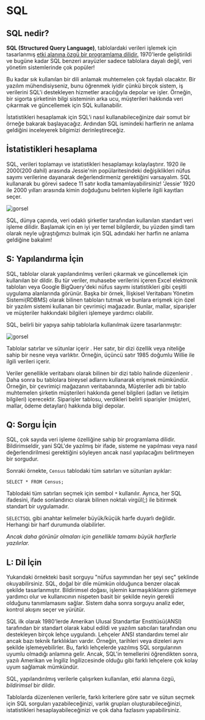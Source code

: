 # SQL

## SQL nedir?

**SQL (Structured Query Language)**, tablolardaki verileri işlemek için tasarlanmış [etki alanına özgü bir programlama dilidir.](https://www.jetbrains.com/mps/concepts/domain-specific-languages/) 1970'lerde geliştirildi ve bugüne kadar SQL benzeri arayüzler sadece tablolara dayalı değil, veri yönetim sistemlerinde çok popüler!

Bu kadar sık kullanılan bir dili anlamak muhtemelen çok faydalı olacaktır. Bir yazılım mühendisiyseniz, bunu öğrenmek iyidir çünkü birçok sistem, iş verilerini SQL'i destekleyen hizmetler aracılığıyla depolar ve işler. Örneğin, bir sigorta şirketinin bilgi sisteminin arka ucu, müşterileri hakkında veri çıkarmak ve güncellemek için SQL kullanabilir.

İstatistikleri hesaplamak için SQL'i nasıl kullanabileceğinize dair somut bir örneğe bakarak başlayacağız. Ardından SQL ismindeki harflerin ne anlama geldiğini inceleyerek bilgimizi derinleştireceğiz.

## İstatistikleri hesaplama

SQL, verileri toplamayı ve istatistikleri hesaplamayı kolaylaştırır. 1920 ile 2000(200 dahil) arasında Jessie'nin popülaritesindeki değişiklikleri nüfus sayımı verilerine dayanarak değerlendirmeniz gerektiğini varsayalım. SQL kullanarak bu görevi sadece 11 satır kodla tamamlayabilirsiniz! 'Jessie' 1920 ile 2000 yılları arasında kimin doğduğunu belirten kişilerle ilgili kayıtları seçer.

![gorsel](https://ucarecdn.com/0be0f2cd-6f09-4f30-80d0-b7688534e007/)

SQL, dünya çapında, veri odaklı şirketler tarafından kullanılan standart veri işleme dilidir. Başlamak için en iyi yer temel bilgilerdir, bu yüzden şimdi tam olarak neyle uğraştığımızı bulmak için SQL adındaki her harfin ne anlama geldiğine bakalım!

## S: Yapılandırma İçin

SQL, tablolar olarak yapılandırılmış verileri çıkarmak ve güncellemek için kullanılan bir dildir. Bu tür veriler, muhasebe verilerini içeren Excel elektronik tabloları veya Google BigQuery'deki nüfus sayımı istatistikleri gibi çeşitli uygulama alanlarında görünür. Başka bir örnek, İlişkisel Veritabanı Yönetim Sistemi(RDBMS) olarak bilinen tabloları tutmak ve bunlara erişmek için özel bir yazılım sistemi kullanan bir çevrimiçi mağazadır. Bunlar, mallar, siparişler ve müşteriler hakkındaki bilgileri işlemeye yardımcı olabilir.

SQL, belirli bir yapıya sahip tablolarla kullanılmak üzere tasarlanmıştır:

![gorsel](https://ucarecdn.com/33e54fe7-c08c-4d0c-acaa-50e8d02ebd65/)

Tablolar satırlar ve sütunlar içerir . Her satır, bir dizi özellik veya niteliğe sahip bir nesne veya varlıktır. Örneğin, üçüncü satır 1985 doğumlu Willie ile ilgili verileri içerir.

Veriler genellikle veritabanı olarak bilinen bir dizi tablo halinde düzenlenir . Daha sonra bu tablolara bireysel adlarını kullanarak erişmek mümkündür. Örneğin, bir çevrimiçi mağazanın veritabanında, Müşteriler adlı bir tablo muhtemelen şirketin müşterileri hakkında genel bilgileri (adları ve iletişim bilgileri) içerecektir. Siparişler tablosu, verdikleri belirli siparişler (müşteri, mallar, ödeme detayları) hakkında bilgi depolar.

## Q: Sorgu İçin

SQL, çok sayıda veri işleme özelliğine sahip bir programlama dilidir. Bildirimseldir, yani SQL'de yazılmış bir ifade, sisteme ne yapılması veya nasıl değerlendirilmesi gerektiğini söyleyen ancak nasıl yapılacağını belirtmeyen bir sorgudur.

Sonraki örnekte, ```Census``` tablodaki tüm satırları ve sütunları ayıklar:

```SELECT * FROM Census;```

Tablodaki tüm satırları seçmek için sembol ```*``` kullanılır. Ayrıca, her SQL ifadesini, ifade sonlandırıcı olarak bilinen noktalı virgül(;) ile bitirmek standart bir uygulamadır.

```SELECTSQL``` gibi anahtar kelimeler büyük/küçük harfe duyarlı değildir. Herhangi bir harf durumunda olabilirler. 

*Ancak daha görünür olmaları için genellikle tamamı büyük harflerle yazılırlar.*

## L: Dil İçin

Yukarıdaki örnekteki basit sorguyu "nüfus sayımından her şeyi seç" şeklinde okuyabilirsiniz. SQL, doğal bir dile mümkün olduğunca benzer olacak şekilde tasarlanmıştır. Bildirimsel doğası, işlemin karmaşıklıklarını gizlemeye yardımcı olur ve kullanıcının nispeten basit bir şekilde neyin gerekli olduğunu tanımlamasını sağlar. Sistem daha sonra sorguyu analiz eder, kontrol akışını seçer ve yürütür.

SQL ilk olarak 1980'lerde Amerikan Ulusal Standartlar Enstitüsü(ANSI) tarafından bir standart olarak kabul edildi ve yazılım satıcıları tarafından onu destekleyen birçok lehçe uygulandı. Lehçeler ANSI standardını temel alır ancak bazı teknik farklılıkları vardır. Örneğin, tarihleri veya dizeleri aynı şekilde işlemeyebilirler. Bu, farklı lehçelerde yazılmış SQL sorgularının uyumlu olmadığı anlamına gelir. Ancak, SQL'in temellerini öğrendikten sonra, yazılı Amerikan ve İngiliz İngilizcesinde olduğu gibi farklı lehçelere çok kolay uyum sağlamak mümkündür.

SQL, yapılandırılmış verilerle çalışırken kullanılan, etki alanına özgü, *bildirimsel* bir dildir.

Tablolarda düzenlenen verilerle, farklı kriterlere göre satır ve sütun seçmek için SQL sorguları yazabileceğinizi, varlık grupları oluşturabileceğinizi, istatistikleri hesaplayabileceğinizi ve çok daha fazlasını yapabilirsiniz.
